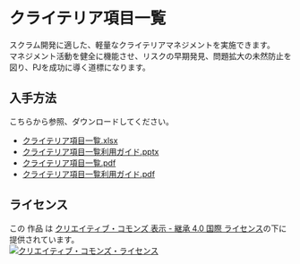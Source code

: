 # クライテリア項目一覧
スクラム開発に適した、軽量なクライテリアマネジメントを実施できます。  
マネジメント活動を健全に機能させ、リスクの早期発見、問題拡大の未然防止を図り、PJを成功に導く道標になります。

## 入手方法

こちらから参照、ダウンロードしてください。  
* [クライテリア項目一覧.xlsx](./docs/クライテリア項目一覧.xlsx?raw=true)
* [クライテリア項目一覧利用ガイド.pptx](./docs/クライテリア項目一覧利用ガイド.pptx?raw=true)
* [クライテリア項目一覧.pdf](./docs/クライテリア項目一覧.pdf?raw=true)
* [クライテリア項目一覧利用ガイド.pdf](./docs/クライテリア項目一覧利用ガイド.pdf?raw=true)

## ライセンス

この 作品 は <a rel="license" href="http://creativecommons.org/licenses/by-sa/4.0/">クリエイティブ・コモンズ 表示 - 継承 4.0 国際 ライセンス</a>の下に提供されています。
<br />
<a rel="license" href="http://creativecommons.org/licenses/by-sa/4.0/">
  <img alt="クリエイティブ・コモンズ・ライセンス" style="border-width:0" src="https://i.creativecommons.org/l/by-sa/4.0/88x31.png" />
</a>
